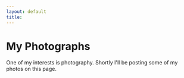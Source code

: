 ```yaml
---
layout: default
title: 
---
```


# My Photographs

One of my interests is photography. Shortly I'll be posting some of my photos on this page.